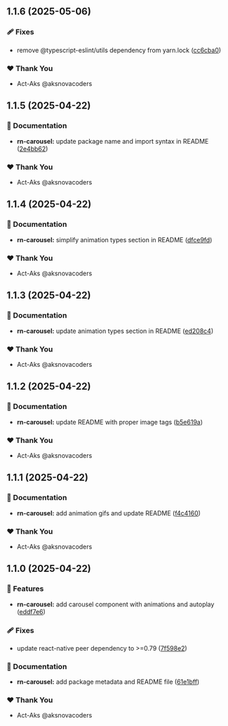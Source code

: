 ## 1.1.6 (2025-05-06)

### 🩹 Fixes

- remove @typescript-eslint/utils dependency from yarn.lock ([cc6cba0](https://github.com/Act-Aks/actlib/commit/cc6cba0))

### ❤️ Thank You

- Act-Aks @aksnovacoders

## 1.1.5 (2025-04-22)

### 📖 Documentation

- **rn-carousel:** update package name and import syntax in README ([2e4bb62](https://github.com/Act-Aks/actlib/commit/2e4bb62))

### ❤️ Thank You

- Act-Aks @aksnovacoders

## 1.1.4 (2025-04-22)

### 📖 Documentation

- **rn-carousel:** simplify animation types section in README ([dfce9fd](https://github.com/Act-Aks/actlib/commit/dfce9fd))

### ❤️ Thank You

- Act-Aks @aksnovacoders

## 1.1.3 (2025-04-22)

### 📖 Documentation

- **rn-carousel:** update animation types section in README ([ed208c4](https://github.com/Act-Aks/actlib/commit/ed208c4))

### ❤️ Thank You

- Act-Aks @aksnovacoders

## 1.1.2 (2025-04-22)

### 📖 Documentation

- **rn-carousel:** update README with proper image tags ([b5e619a](https://github.com/Act-Aks/actlib/commit/b5e619a))

### ❤️ Thank You

- Act-Aks @aksnovacoders

## 1.1.1 (2025-04-22)

### 📖 Documentation

- **rn-carousel:** add animation gifs and update README ([f4c4160](https://github.com/Act-Aks/actlib/commit/f4c4160))

### ❤️ Thank You

- Act-Aks @aksnovacoders

## 1.1.0 (2025-04-22)

### 🚀 Features

- **rn-carousel:** add carousel component with animations and autoplay ([eddf7e6](https://github.com/Act-Aks/actlib/commit/eddf7e6))

### 🩹 Fixes

- update react-native peer dependency to >=0.79 ([7f598e2](https://github.com/Act-Aks/actlib/commit/7f598e2))

### 📖 Documentation

- **rn-carousel:** add package metadata and README file ([61e1bff](https://github.com/Act-Aks/actlib/commit/61e1bff))

### ❤️ Thank You

- Act-Aks @aksnovacoders

